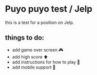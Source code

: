 # Puyo puyo test / Jelp
this is a test for a position on Jelp.

## things to do:
- add game over screen 🎮
- add high score ⬆️
- add instructions for how to play 📖
- add mobile support 📱